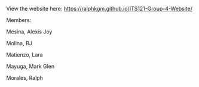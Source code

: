 View the website here: https://ralphkgm.github.io/ITS121-Group-4-Website/

Members:

Mesina, Alexis Joy

Molina, BJ

Matienzo, Lara

Mayuga, Mark Glen

Morales, Ralph

